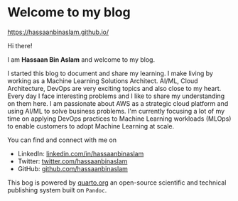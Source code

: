 # Welcome to my blog
https://hassaanbinaslam.github.io/

Hi there!

I am **Hassaan Bin Aslam** and welcome to my blog. 

I started this blog to document and share my learning. I make living by working as a Machine Learning Solutions Architect. AI/ML, Cloud Architecture, DevOps are very exciting topics and also close to my heart. Every day I face interesting problems and I like to share my understanding on them here. I am passionate about AWS as a strategic cloud platform and using AI/ML to solve business problems. I'm currently focusing a lot of my time on applying DevOps practices to Machine Learning workloads (MLOps) to enable customers to adopt Machine Learning at scale.

You can find and connect with me on
 - LinkedIn: [linkedin.com/in/hassaanbinaslam](https://www.linkedin.com/in/hassaanbinaslam/)
 - Twitter: [twitter.com/hassaanbinaslam](https://twitter.com/hassaanbinaslam)
 - GitHub: [github.com/hassaanbinaslam](https://github.com/hassaanbinaslam/)

This bog is powered by [quarto.org](https://quarto.org/) an open-source scientific and technical publishing system built on `Pandoc`.